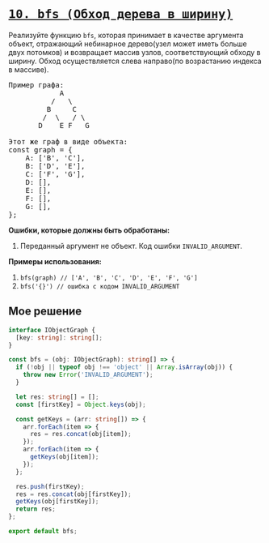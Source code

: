 # [`10. bfs (Обход дерева в ширину)`](../index.md)

Реализуйте функцию `bfs`, которая принимает в качестве аргумента объект, отражающий небинарное дерево(узел может иметь больше двух потомков) и возвращает массив узлов, соответствующий обходу в ширину.
Обход осуществляется слева направо(по возрастанию индекса в массиве).

<pre>
Пример графа:
            A 
          /   \ 
         B     C 
        /  \   / \ 
       D    E F   G

Этот же граф в виде объекта:
const graph = {
    A: ['B', 'C'],
    B: ['D', 'E'],
    C: ['F', 'G'],
    D: [],
    E: [],
    F: [],
    G: [],
};
</pre>

**Ошибки, которые должны быть обработаны:**

1. Переданный аргумент не объект. Код ошибки `INVALID_ARGUMENT`.

**Примеры использования:**

1. `bfs(graph) // ['A', 'B', 'С', 'D', 'E', 'F', 'G']`
2. `bfs('{}') // ошибка с кодом INVALID_ARGUMENT`

## Мое решение

```ts
interface IObjectGraph {
  [key: string]: string[];
}

const bfs = (obj: IObjectGraph): string[] => {
  if (!obj || typeof obj !== 'object' || Array.isArray(obj)) {
    throw new Error('INVALID_ARGUMENT');
  }

  let res: string[] = [];
  const [firstKey] = Object.keys(obj);

  const getKeys = (arr: string[]) => {
    arr.forEach(item => {
      res = res.concat(obj[item]);
    });
    arr.forEach(item => {
      getKeys(obj[item]);
    });
  };

  res.push(firstKey);
  res = res.concat(obj[firstKey]);
  getKeys(obj[firstKey]);
  return res;
};

export default bfs;
```

